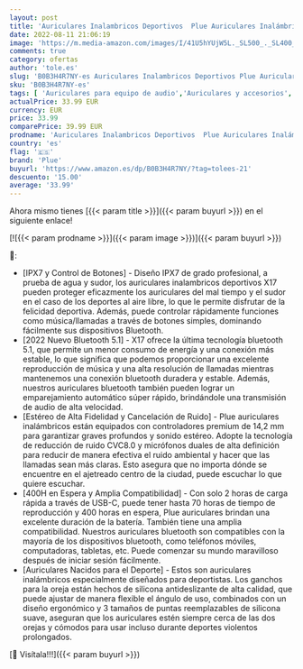 ```yaml
---
layout: post
title: 'Auriculares Inalambricos Deportivos  Plue Auriculares Inalámbricos HiFi Estéreo IPX7 Impermeable Auriculares Bluetooth 5.1 con Micrófono HD Auriculares con 70H Duración Liviano para iOS Android Rosa'
date: 2022-08-11 21:06:19
image: 'https://m.media-amazon.com/images/I/41U5hYUjW5L._SL500_._SL400_.jpg'
comments: true
category: ofertas
author: 'tole.es'
slug: 'B0B3H4R7NY-es Auriculares Inalambricos Deportivos Plue Auriculares...'
sku: 'B0B3H4R7NY-es'
tags: [ 'Auriculares para equipo de audio','Auriculares y accesorios','Electrónica','android','plue','🇪🇸', ]
actualPrice: 33.99 EUR
currency: EUR
price: 33.99
comparePrice: 39.99 EUR
prodname: 'Auriculares Inalambricos Deportivos  Plue Auriculares Inalámbricos HiFi Estéreo IPX7 Impermeable Auriculares Bluetooth 5.1 con Micrófono HD Auriculares con 70H Duración Liviano para iOS Android Rosa'
country: 'es'
flag: '🇪🇸'
brand: 'Plue'
buyurl: 'https://www.amazon.es/dp/B0B3H4R7NY/?tag=tolees-21'
descuento: '15.00'
average: '33.99'
---
```


Ahora mismo tienes [{{< param title >}}]({{< param buyurl >}}) en el siguiente enlace!

[![{{< param prodname >}}]({{< param image >}})]({{< param buyurl >}})

🔎:

- [IPX7 y Control de Botones] - Diseño IPX7 de grado profesional, a prueba de agua y sudor, los auriculares inalambricos deportivos X17 pueden proteger eficazmente los auriculares del mal tiempo y el sudor en el caso de los deportes al aire libre, lo que le permite disfrutar de la felicidad deportiva. Además, puede controlar rápidamente funciones como música/llamadas a través de botones simples, dominando fácilmente sus dispositivos Bluetooth.
- [2022 Nuevo Bluetooth 5.1] - X17 ofrece la última tecnología bluetooth 5.1, que permite un menor consumo de energía y una conexión más estable, lo que significa que podemos proporcionar una excelente reproducción de música y una alta resolución de llamadas mientras mantenemos una conexión bluetooth duradera y estable. Además, nuestros auriculares bluetooth también pueden lograr un emparejamiento automático súper rápido, brindándole una transmisión de audio de alta velocidad.
- [Estéreo de Alta Fidelidad y Cancelación de Ruido] - Plue auriculares inalámbricos están equipados con controladores premium de 14,2 mm para garantizar graves profundos y sonido estéreo. Adopte la tecnología de reducción de ruido CVC8.0 y micrófonos duales de alta definición para reducir de manera efectiva el ruido ambiental y hacer que las llamadas sean más claras. Esto asegura que no importa dónde se encuentre en el ajetreado centro de la ciudad, puede escuchar lo que quiere escuchar.
- [400H en Espera y Amplia Compatibilidad] - Con solo 2 horas de carga rápida a través de USB-C, puede tener hasta 70 horas de tiempo de reproducción y 400 horas en espera, Plue auriculares brindan una excelente duración de la batería. También tiene una amplia compatibilidad. Nuestros auriculares bluetooth son compatibles con la mayoría de los dispositivos bluetooth, como teléfonos móviles, computadoras, tabletas, etc. Puede comenzar su mundo maravilloso después de iniciar sesión fácilmente.
- [Auriculares Nacidos para el Deporte] - Estos son auriculares inalámbricos especialmente diseñados para deportistas. Los ganchos para la oreja están hechos de silicona antideslizante de alta calidad, que puede ajustar de manera flexible el ángulo de uso, combinados con un diseño ergonómico y 3 tamaños de puntas reemplazables de silicona suave, aseguran que los auriculares estén siempre cerca de las dos orejas y cómodos para usar incluso durante deportes violentos prolongados.

[🛒 Visítala!!!]({{< param buyurl >}})
